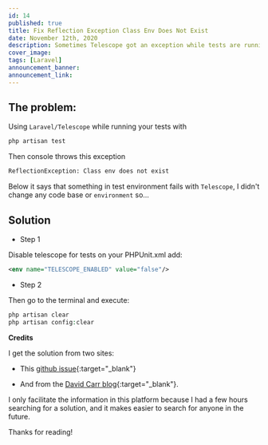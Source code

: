 ```yaml
---
id: 14
published: true
title: Fix Reflection Exception Class Env Does Not Exist
date: November 12th, 2020
description: Sometimes Telescope got an exception while tests are running... fix it with only one command
cover_image:
tags: [Laravel]
announcement_banner:
announcement_link:
---
```


## The problem:

Using `Laravel/Telescope` while running your tests with

```php
php artisan test
```

Then console throws this exception

```bash
ReflectionException: Class env does not exist
```

Below it says that something in test environment fails with `Telescope`, 
I didn't change any code base or `environment` so... 

## Solution

- Step 1

Disable telescope for tests on your PHPUnit.xml add:

```XML
<env name="TELESCOPE_ENABLED" value="false"/>
```

- Step 2

Then go to the terminal and execute:

```php
php artisan clear
php artisan config:clear
```

**Credits**

I get the solution from two sites:

- This [github issue](https://github.com/laravel/telescope/issues/347){:target="_blank"}

- And from the [David Carr blog](https://dcblog.dev/laravel-telescope-error-when-running-tests-reflectionexception-class-env-does-not-exist){:target="_blank"}.


I only facilitate the information in this platform because 
I had a few hours searching for a solution, and it makes easier to search for anyone in the future.


Thanks for reading!